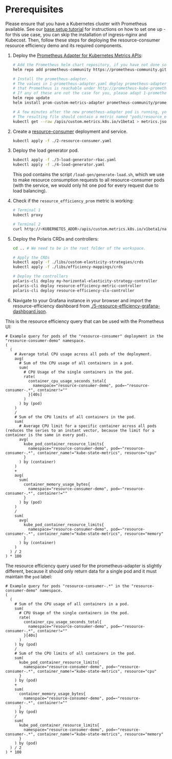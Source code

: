 # Prerequisites

Please ensure that you have a Kubernetes cluster with Prometheus available.
See our [base setup tutorial](https://github.com/polaris-slo-cloud/polaris/tree/master/testbeds/kubernetes/microk8s/base) for instructions on how to set one up - for this use case, you can skip the installation of ingress-nginx and Kubecost.
Then, follow these steps for deploying the resource-consumer resource efficiency demo and its required components.

1. Deploy the [Prometheus Adapter for Kubernetes Metrics APIs](https://github.com/kubernetes-sigs/prometheus-adapter):

    ```sh
    # Add the Prometheus helm chart repository, if you have not done so already during cluster setup.
    helm repo add prometheus-community https://prometheus-community.github.io/helm-charts
    
    # Install the prometheus-adapter.
    # The values in 1-prometheus-adapter.yaml deploy prometheus-adapter in the `monitoring` namespace and assume
    # that Prometheus is reachable under http://prometheus-kube-prometheus-prometheus.monitoring.svc:9090
    # If any of these are not the case for you, please adapt 1-prometheus-adapter.yaml.
    helm repo update
    helm install prom-custom-metrics-adapter prometheus-community/prometheus-adapter -f ./1-prometheus-adapter.yaml

    # A few minutes after the new prometheus-adapter pod is running, you can list all available custom metrics using the command below.
    # The resulting file should contain a metric named "pods/resource_efficiency_prom".
    kubectl get --raw /apis/custom.metrics.k8s.io/v1beta1 > metrics.json
    ```

2. Create a [resource-consumer](https://github.com/kubernetes/kubernetes/tree/master/test/images/resource-consumer) deployment and service.

    ```sh
    kubectl apply -f ./2-resource-consumer.yaml
    ```

3. Deploy the load generator pod.

    ```sh
    kubectl apply -f ./3-load-generator-rbac.yaml
    kubectl apply -f ./4-load-generator.yaml
    ```

    This pod contains the script `/load-gen/generate-load.sh`, which we use to make resource consumption requests to all resource-consumer pods (with the service, we would only hit one pod for every request due to load balancing).

4. Check if the `resource_efficiency_prom` metric is working:

    ```sh
    # Terminal 1
    kubectl proxy

    # Terminal 2
    curl http://<KUBERNETES_ADDR>/apis/custom.metrics.k8s.io/v1beta1/namespaces/resource-consumer-demo/pods/*/resource_efficiency_prom
    ```

5. Deploy the Polaris CRDs and controllers:

    ```sh
    cd .. # We need to be in the root folder of the workspace.

    # Apply the CRDs
    kubectl apply -f ./libs/custom-elasticity-strategies/crds
    kubectl apply -f ./libs/efficiency-mappings/crds

    # Deploy the controllers
    polaris-cli deploy my-horizontal-elasticity-strategy-controller
    polaris-cli deploy resource-efficiency-metric-controller
    polaris-cli deploy resource-efficiency-slo-controller
    ```

6. Navigate to your Grafana instance in your browser and import the resource-efficiency dashboard from [./5-resource-efficiency-grafana-dashboard.json](./5-resource-efficiency-grafana-dashboard.json).


This is the resource efficiency query that can be used with the Prometheus UI:
```
# Example query for pods of the "resource-consumer" deployment in the "resource-consumer-demo" namespace.
(
  (
    # Average total CPU usage across all pods of the deployment.
    avg(
      # Sum of the CPU usage of all containers in a pod.
      sum(
        # CPU Usage of the single containers in the pod.
        rate(
          container_cpu_usage_seconds_total{
            namespace="resource-consumer-demo", pod=~"resource-consumer-.*", container!=""
          }[40s]
        )
      ) by (pod)
    )
    /
    # Sum of the CPU limits of all containers in the pod.
    sum(
      # Average CPU limit for a specific container across all pods (reduces the series to an instant vector, because the limit for a container is the same in every pod).
      avg(
        kube_pod_container_resource_limits{
          namespace="resource-consumer-demo", pod=~"resource-consumer-.*", container_name!="kube-state-metrics", resource="cpu"
        }
      ) by (container)
    )
    +
    avg(
      sum(
        container_memory_usage_bytes{
          namespace="resource-consumer-demo", pod=~"resource-consumer-.*", container!=""
        }
      ) by (pod)
    )
    /
    sum(
      avg(
        kube_pod_container_resource_limits{
          namespace="resource-consumer-demo", pod=~"resource-consumer-.*", container_name!="kube-state-metrics", resource="memory"
        }
      ) by (container)
    )
  ) / 2
) * 100
```


The resource efficiency query used for the prometheus-adapter is slightly different, because it should only return data for a single pod and it must maintain the `pod` label:
```
# Example query for pods "resource-consumer-.*" in the "resource-consumer-demo" namespace.
(
  (
    # Sum of the CPU usage of all containers in a pod.
    sum(
      # CPU Usage of the single containers in the pod.
      rate(
        container_cpu_usage_seconds_total{
          namespace="resource-consumer-demo", pod=~"resource-consumer-.*", container!=""
        }[40s]
      )
    ) by (pod)
    /
    # Sum of the CPU limits of all containers in the pod.
    sum(
      kube_pod_container_resource_limits{
        namespace="resource-consumer-demo", pod=~"resource-consumer-.*", container_name!="kube-state-metrics", resource="cpu"
      }
    ) by (pod)
    +
    sum(
      container_memory_usage_bytes{
        namespace="resource-consumer-demo", pod=~"resource-consumer-.*", container!=""
      }
    ) by (pod)
    /
    sum(
      kube_pod_container_resource_limits{
        namespace="resource-consumer-demo", pod=~"resource-consumer-.*", container_name!="kube-state-metrics", resource="memory"
      }
    ) by (pod)
  ) / 2
) * 100
```

